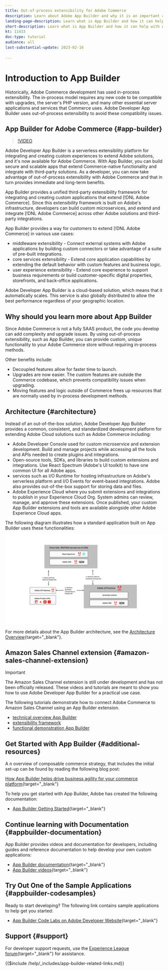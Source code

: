 ```yaml
---
title: Out-of-process extensibility for Adobe Commerce
description: Learn about Adobe App Builder and why it is an important aspect of out-of-process extensibility.
landing-page-description: Learn what is App Builder and how it can help with Adobe Commerce development strategies.
short-description: Learn what is App Builder and how it can help with Adobe Commerce development strategies.
kt: 11433
doc-type: tutorial
audience: all
last-substantial-update: 2023-02-16

---
```


# Introduction to App Builder

Historically, Adobe Commerce development has used in-process extensibility. The in-process model requires any new code to be compatible with upgrades, the server's PHP version, and many other essential server applications and services that Commerce uses. Adobe Developer App Builder uses out-of-process extensibility to avoid these compatibility issues.

## App Builder for Adobe Commerce {#app-builder}

>[!VIDEO](https://video.tv.adobe.com/v/3412839)

Adobe Developer App Builder is a serverless extensibility platform for integrating and creating custom experiences to extend Adobe solutions, and it's now available for Adobe Commerce. With App Builder, you can build secure and scalable apps that extend Commerce-native functionality and integrate with third-party solutions. As a developer, you can now take advantage of out-of-process extensibility with Adobe Commerce and that in turn provides immediate and long-term benefits.

App Builder provides a unified third-party extensibility framework for integrating and creating custom applications that extend [!DNL Adobe Commerce]. Since this extensibility framework is built on Adobe's infrastructure, developers can build custom microservices, and extend and integrate [!DNL Adobe Commerce] across other Adobe solutions and third-party integrations.

App Builder provides a way for customers to extend [!DNL Adobe Commerce] in various use cases:

* middleware extensibility - Connect external systems with Adobe applications by building custom connectors or take advantage of a suite of pre-built integrations.
* core services extensibility - Extend core application capabilities by extending the default behavior with custom features and business logic.
* user experience extensibility - Extend core experience to support business requirements or build customer-specific digital properties, storefronts, and back-office applications.

Adobe Developer App Builder is a cloud-based solution, which means that it automatically scales. This service is also globally distributed to allow the best performance regardless of your geographic location.

## Why should you learn more about App Builder

Since Adobe Commerce is not a fully SAAS product, the code you develop can add complexity and upgrade issues. By using out-of-process extensibility, such as App Builder, you can provide custom, unique functionality to your Adobe Commerce store without requiring in-process methods.

Other benefits include:

* Decoupled features allow for faster time to launch.
* Upgrades are now easier. The custom features are outside the Commerce codebase, which prevents  compatibility issues when upgrading.
* Moving features and logic outside of Commerce frees up resources that are normally used by in-process development methods.

## Architecture {#architecture}

Instead of an out-of-the-box solution, Adobe Developer App Builder provides a common, consistent, and standardized development platform for extending Adobe Cloud solutions such as Adobe Commerce including:

* Adobe Developer Console used for custom microservice and extension development. Build and manage projects while accessing all the tools and APIs needed to create plugins and integrations. 
* Open-source tools, SDKs, and libraries to build custom extensions and integrations. Use  React Spectrum (Adobe's UI toolkit) to have one common UI for all Adobe apps. 
* services such as I/O Runtime for hosting infrastructure on Adobe's serverless platform and I/O Events for event-based integrations. Adobe also provides out-of-the-box support for storing data and files. 
* Adobe Experience Cloud where you submit extensions and integrations to publish in your Experience Cloud Org. System admins can review, manage, and approve these extensions. Once published, your custom App Builder extensions and tools are available alongside other Adobe Experience Cloud apps.

The following diagram illustrates how a standard application built on App Builder uses these functionalities:

![Architecture](/help/assets/app-builder/app-builder-architecture.jpeg)

For more details about the App Builder architecture, see the [Architecture Overview](https://developer.adobe.com/app-builder/docs/guides/){target="_blank"}.

## Amazon Sales Channel extension {#amazon-sales-channel-extension}

>[!IMPORTANT]
>
>The Amazon Sales Channel extension is still under development and has not been officially released.  These videos and tutorials are meant to show you how to use Adobe Developer App Builder for a practical use case.

The following tutorials demonstrate how to connect Adobe Commerce to Amazon Sales Channel using an App Builder extension. 

* [technical overview App Builder](../app-builder/app-builder-technical-overview.md)
* [extensibility framework](../app-builder/extensibility-framework-commerce-eventing.md)
* [functional demonstration App Builder](../app-builder/app-builder-functional-demonstration.md)

## Get Started with App Builder {#additional-resources}

A n overview of composable commerce strategy, that includes the initial set-up can be found by reading the following blog post:

[How App Builder helps drive business agility for your commerce platform](https://business.adobe.com/blog/how-to/how-app-builder-helps-you-implement-a-composable-commerce-strategy){target="_blank"}

To help you get started with App Builder, Adobe has created the following documentation:

* [App Builder Getting Started](https://developer.adobe.com/app-builder/docs/getting_started/){target="_blank"}

## Continue learning with Documentation {#appbuilder-documentation}

App Builder provides videos and documentation for developers, including guides and reference documentation to help develop your own custom applications:

* [App Builder documentation](https://developer.adobe.com/app-builder/docs/overview/){target="_blank"}
* [App Builder videos](https://www.youtube.com/playlist?list=PLcVEYUqU7VRfDij-Jbjyw8S8EzW073F_o){target="_blank"}

## Try Out One of the Sample Applications {#appbuilder-codesamples}

Ready to start developing? The following link contains sample applications to help get you started:

* [App Builder Code Labs on Adobe Developer Website](https://developer.adobe.com/app-builder/docs/resources/){target="_blank"}

## Support {#support}

For developer support requests, use the [Experience League forum](https://experienceleaguecommunities.adobe.com/t5/app-builder/ct-p/project-firefly){target="_blank"} for assistance.

{{$include /help/_includes/app-builder-related-links.md}}
